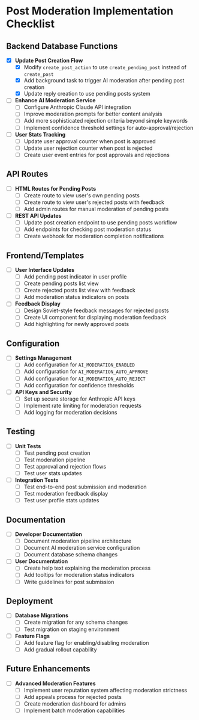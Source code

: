 # Post Moderation Implementation Checklist

## Backend Database Functions

- [x] **Update Post Creation Flow**
  - [x] Modify `create_post_action` to use `create_pending_post` instead of `create_post`
  - [x] Add background task to trigger AI moderation after pending post creation
  - [x] Update reply creation to use pending posts system

- [ ] **Enhance AI Moderation Service**
  - [ ] Configure Anthropic Claude API integration
  - [ ] Improve moderation prompts for better content analysis
  - [ ] Add more sophisticated rejection criteria beyond simple keywords
  - [ ] Implement confidence threshold settings for auto-approval/rejection

- [ ] **User Stats Tracking**
  - [ ] Update user approval counter when post is approved
  - [ ] Update user rejection counter when post is rejected
  - [ ] Create user event entries for post approvals and rejections

## API Routes

- [ ] **HTML Routes for Pending Posts**
  - [ ] Create route to view user's own pending posts
  - [ ] Create route to view user's rejected posts with feedback
  - [ ] Add admin routes for manual moderation of pending posts

- [ ] **REST API Updates**
  - [ ] Update post creation endpoint to use pending posts workflow
  - [ ] Add endpoints for checking post moderation status
  - [ ] Create webhook for moderation completion notifications

## Frontend/Templates

- [ ] **User Interface Updates**
  - [ ] Add pending post indicator in user profile
  - [ ] Create pending posts list view
  - [ ] Create rejected posts list view with feedback
  - [ ] Add moderation status indicators on posts

- [ ] **Feedback Display**
  - [ ] Design Soviet-style feedback messages for rejected posts
  - [ ] Create UI component for displaying moderation feedback
  - [ ] Add highlighting for newly approved posts

## Configuration

- [ ] **Settings Management**
  - [ ] Add configuration for `AI_MODERATION_ENABLED`
  - [ ] Add configuration for `AI_MODERATION_AUTO_APPROVE`
  - [ ] Add configuration for `AI_MODERATION_AUTO_REJECT`
  - [ ] Add configuration for confidence thresholds

- [ ] **API Keys and Security**
  - [ ] Set up secure storage for Anthropic API keys
  - [ ] Implement rate limiting for moderation requests
  - [ ] Add logging for moderation decisions

## Testing

- [ ] **Unit Tests**
  - [ ] Test pending post creation
  - [ ] Test moderation pipeline
  - [ ] Test approval and rejection flows
  - [ ] Test user stats updates

- [ ] **Integration Tests**
  - [ ] Test end-to-end post submission and moderation
  - [ ] Test moderation feedback display
  - [ ] Test user profile stats updates

## Documentation

- [ ] **Developer Documentation**
  - [ ] Document moderation pipeline architecture
  - [ ] Document AI moderation service configuration
  - [ ] Document database schema changes

- [ ] **User Documentation**
  - [ ] Create help text explaining the moderation process
  - [ ] Add tooltips for moderation status indicators
  - [ ] Write guidelines for post submission

## Deployment

- [ ] **Database Migrations**
  - [ ] Create migration for any schema changes
  - [ ] Test migration on staging environment

- [ ] **Feature Flags**
  - [ ] Add feature flag for enabling/disabling moderation
  - [ ] Add gradual rollout capability

## Future Enhancements

- [ ] **Advanced Moderation Features**
  - [ ] Implement user reputation system affecting moderation strictness
  - [ ] Add appeals process for rejected posts
  - [ ] Create moderation dashboard for admins
  - [ ] Implement batch moderation capabilities

